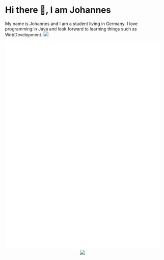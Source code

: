 # Hi there 👋, I am Johannes
My name is Johannes and I am a student living in Germany. I love programming in Java and look
forward to learning things such as WebDevelopment.
<picture>
  <img src="https://readme-typing-svg.demolab.com/demo/?font=JetBrains+Mono&size=14&lines=I+use+arch+btw.">
</picture>
<p align="center">
  <a width=425 align="left">
    <picture>
      <img src="/github-metrics.svg" alt="Metrics">
    </picture>
  </a>
  <a width=350 align="right">
    <picture>
      <img src="https://github-readme-stats.vercel.app/api?username=CommandJoo&theme=dark">
    </picture>
  </a>
</p>
